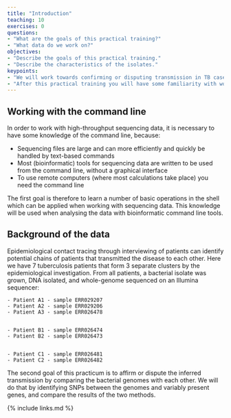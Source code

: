 ```yaml
---
title: "Introduction"
teaching: 10
exercises: 0
questions:
- "What are the goals of this practical training?"
- "What data do we work on?"
objectives:
- "Describe the goals of this practical training."
- "Describe the characteristics of the isolates."
keypoints:
- "We will work towards confirming or disputing transmission in TB cases"
- "After this practical training you will have some familiarity with working on the command line"
---
```


## Working with the command line

In order to work with high-throughput sequencing data, it is necessary to have some knowledge of the command line, because:

   + Sequencing files are large and can more efficiently and quickly be handled by text-based commands
   + Most (bioinformatic) tools for sequencing data are written to be used from the command line, without a graphical interface
   + To use remote computers (where most calculations take place) you need the command line

The first goal is therefore to learn a number of basic operations in the shell which can be applied when working with sequencing data. This knowledge will be used when analysing the data with bioinformatic command line tools.



## Background of the data

Epidemiological contact tracing through interviewing of patients can identify potential chains of patients that transmitted the disease to each other. Here we have 7 tuberculosis patients that form 3 separate clusters by the epidemiological investigation. From all patients, a bacterial isolate was grown, DNA isolated, and whole-genome sequenced on an Illumina sequencer: 

    - Patient A1 - sample ERR029207
    - Patient A2 - sample ERR029206
    - Patient A3 - sample ERR026478


    - Patient B1 - sample ERR026474
    - Patient B2 - sample ERR026473


    - Patient C1 - sample ERR026481
    - Patient C2 - sample ERR026482

The second goal of this practicum is to affirm or dispute the inferred transmission by comparing the bacterial genomes with each other. We will do that by identifying SNPs between the genomes and variably present genes, and compare the results of the two methods.



{% include links.md %}
